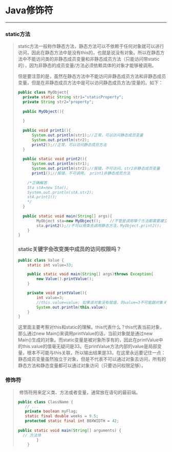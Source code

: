 # Java修饰符

---

### static方法

> ​		static方法一般称作静态方法，静态方法可以不依赖于任何对象就可以进行访问，因此在静态方法中是没有this的，也就是说没有对象。所以在静态方法中不能访问类的非静态成员变量和非静态成员方法（只能访问带static的），因为非静态的成员变量/方法必须依赖具体的对象才能够被调用。
>
> ​		但是要注意的是，虽然在静态方法中不能访问非静态成员方法和非静态成员变量，但是在非静态成员方法中是可以访问静态成员方法/变量的。如下：
>
> ```java
> public class MyObject{
> 	private static String str1="staticProperty";
> 	private String str2="property";
> 	
> 	public MyObject(){
> 	
> 	}
> 	
> 	public void print1(){
> 		System.out.println(str1);//正常，可以访问静态成员变量
> 		System.out.println(str2);
> 		print2();//正常，可以访问静态成员方法
> 	}
> 	
> 	public static void print2(){
> 		System.out.println(str1);
> 		System.out.println(str2);//报错，不可访问。str2非静态成员变量
> 		print1();//报错，不可调用。 print1非静态成员方法
>       
>     /*正确解答
>     Sta stA=new Sta();
>     System.out.println(stA.str2);
>     stA.print1();
>     */
> 	}
>   
>   public static void main(String[] args){
>         MyObject sta=new MyObject();    //不管是调用哪个方法都需要建立对象才行，因为其中存在非静态成员变量/方法
>         sta.print2();//不可以用类去调用静态方法，MyObject.print2(); 
>     }
> }
> ```
>
> 
>
> ### static关键字会改变类中成员的访问权限吗？
>
> ```java
> public class Value {
>     static int value=33;
> 
>     public static void main(String[] args)throws Exception{
>         new Value().printValue();
>     }
> 
>     private void printValue(){
>         int value=3;
>         //this.value=value; 如果该对象没有赋值，则value=3不可能跟对象关联，则对象的值是33
>         System.out.println(this.value);
>     }
> }
> ```
>
> ​		这里面主要考察对this和static的理解。this代表什么？this代表当前对象，那么通过new Main()来调用printValue的话，当前对象就是通过new Main()生成的对象。而static变量是被对象所享有的，因此在printValue中的this.value的值毫无疑问是33。在printValue方法内部的value是局部变量，根本不可能与this关联，所以输出结果是33。在这里永远要记住一点：静态成员变量虽然独立于对象，但是不代表不可以通过对象去访问，所有的静态方法和静态变量都可以通过对象访问（只要访问权限足够）。

### 修饰符

> ​		修饰符用来定义类、方法或者变量，通常放在语句的最前端。
>
> ```java
> public class ClassName {
>    // ...
>    private boolean myFlag;
>    static final double weeks = 9.5;
>    protected static final int BOXWIDTH = 42;
>   
> public static void main(String[] arguments) {
> 	// 方法体
>         }
>     }
> ```
>
> 
>
> 







